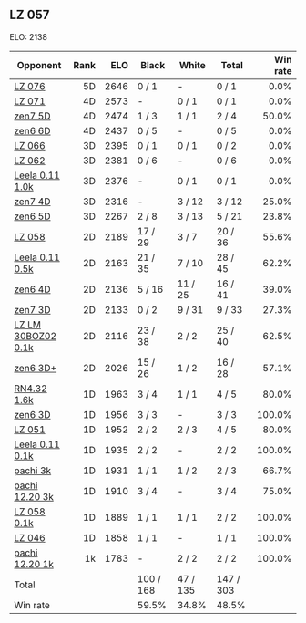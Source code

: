 ## LZ 057 ##

ELO: 2138

Opponent | Rank | ELO | Black | White | Total | Win rate
---------|-----:|----:|-------|-------|-------|-------:
[LZ 076](LZ%20076.md) | 5D | 2646 | 0 / 1 | - | 0 / 1 | 0.0%
[LZ 071](LZ%20071.md) | 4D | 2573 | - | 0 / 1 | 0 / 1 | 0.0%
[zen7 5D](zen7%205D.md) | 4D | 2474 | 1 / 3 | 1 / 1 | 2 / 4 | 50.0%
[zen6 6D](zen6%206D.md) | 4D | 2437 | 0 / 5 | - | 0 / 5 | 0.0%
[LZ 066](LZ%20066.md) | 3D | 2395 | 0 / 1 | 0 / 1 | 0 / 2 | 0.0%
[LZ 062](LZ%20062.md) | 3D | 2381 | 0 / 6 | - | 0 / 6 | 0.0%
[Leela 0.11 1.0k](Leela%200.11%201.0k.md) | 3D | 2376 | - | 0 / 1 | 0 / 1 | 0.0%
[zen7 4D](zen7%204D.md) | 3D | 2316 | - | 3 / 12 | 3 / 12 | 25.0%
[zen6 5D](zen6%205D.md) | 3D | 2267 | 2 / 8 | 3 / 13 | 5 / 21 | 23.8%
[LZ 058](LZ%20058.md) | 2D | 2189 | 17 / 29 | 3 / 7 | 20 / 36 | 55.6%
[Leela 0.11 0.5k](Leela%200.11%200.5k.md) | 2D | 2163 | 21 / 35 | 7 / 10 | 28 / 45 | 62.2%
[zen6 4D](zen6%204D.md) | 2D | 2136 | 5 / 16 | 11 / 25 | 16 / 41 | 39.0%
[zen7 3D](zen7%203D.md) | 2D | 2133 | 0 / 2 | 9 / 31 | 9 / 33 | 27.3%
[LZ LM 30BOZ02 0.1k](LZ%20LM%2030BOZ02%200.1k.md) | 2D | 2116 | 23 / 38 | 2 / 2 | 25 / 40 | 62.5%
[zen6 3D+](zen6%203D+.md) | 2D | 2026 | 15 / 26 | 1 / 2 | 16 / 28 | 57.1%
[RN4.32 1.6k](RN4.32%201.6k.md) | 1D | 1963 | 3 / 4 | 1 / 1 | 4 / 5 | 80.0%
[zen6 3D](zen6%203D.md) | 1D | 1956 | 3 / 3 | - | 3 / 3 | 100.0%
[LZ 051](LZ%20051.md) | 1D | 1952 | 2 / 2 | 2 / 3 | 4 / 5 | 80.0%
[Leela 0.11 0.1k](Leela%200.11%200.1k.md) | 1D | 1935 | 2 / 2 | - | 2 / 2 | 100.0%
[pachi 3k](pachi%203k.md) | 1D | 1931 | 1 / 1 | 1 / 2 | 2 / 3 | 66.7%
[pachi 12.20 3k](pachi%2012.20%203k.md) | 1D | 1910 | 3 / 4 | - | 3 / 4 | 75.0%
[LZ 058 0.1k](LZ%20058%200.1k.md) | 1D | 1889 | 1 / 1 | 1 / 1 | 2 / 2 | 100.0%
[LZ 046](LZ%20046.md) | 1D | 1858 | 1 / 1 | - | 1 / 1 | 100.0%
[pachi 12.20 1k](pachi%2012.20%201k.md) | 1k | 1783 | - | 2 / 2 | 2 / 2 | 100.0%
Total | | | 100 / 168 | 47 / 135 | 147 / 303 | 
Win rate| | | 59.5% | 34.8% | 48.5% | 
